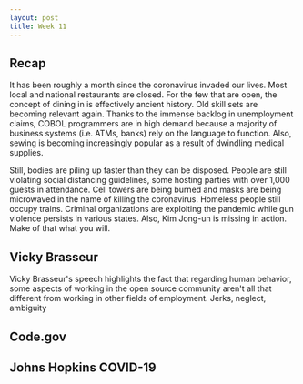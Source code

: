 ```yaml
---
layout: post
title: Week 11
---
```

## Recap

It has been roughly a month since the coronavirus invaded our lives. Most local and national restaurants are closed. For the few that are open, 
the concept of dining in is effectively ancient history. Old skill sets are becoming relevant again. Thanks to the immense backlog in unemployment claims, 
COBOL programmers are in high demand because a majority of business systems (i.e. ATMs, banks) rely on the language 
to function. Also, sewing is becoming increasingly popular as a result of dwindling medical supplies. 

Still, bodies are piling up faster than they can be disposed. People are still violating social distancing guidelines, 
some hosting parties with over 1,000 guests in attendance. Cell towers are being burned and masks are being microwaved in the name 
of killing the coronavirus. Homeless people still occupy trains. Criminal organizations are exploiting the pandemic while gun violence 
persists in various states. Also, Kim Jong-un is missing in action. Make of that what you will. 
## Vicky Brasseur
Vicky Brasseur's speech highlights the fact that regarding human behavior, some aspects of working in the open source community aren't all that different from working in other fields of employment. Jerks, neglect, ambiguity
## Code.gov
## Johns Hopkins COVID-19
